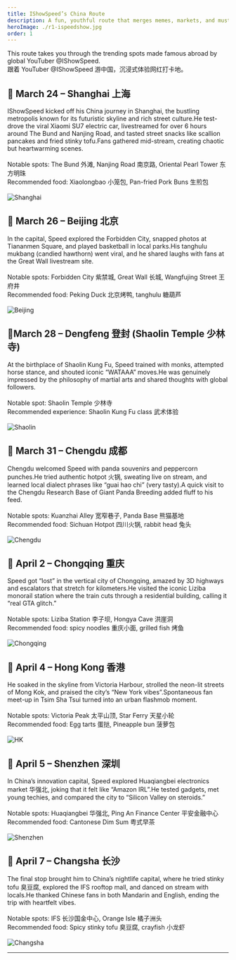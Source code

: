 ```yaml
---
title: IShowSpeed’s China Route
description: A fun, youthful route that merges memes, markets, and must-sees.
heroImage: ./r1-ispeedshow.jpg
order: 1
---
```


This route takes you through the trending spots made famous abroad by global YouTuber @IShowSpeed.  
跟着 YouTuber @IShowSpeed 游中国，沉浸式体验网红打卡地。

 ## 📍 March 24 – Shanghai 上海<br>

IShowSpeed kicked off his China journey in Shanghai, the bustling metropolis known for its futuristic skyline and rich street culture.He test-drove the viral Xiaomi SU7 electric car, livestreamed for over 6 hours around The Bund and Nanjing Road, and tasted street snacks like scallion pancakes and fried stinky tofu.Fans gathered mid-stream, creating chaotic but heartwarming scenes.<br>
 <br>
Notable spots: The Bund 外滩, Nanjing Road 南京路, Oriental Pearl Tower 东方明珠<br>
Recommended food: Xiaolongbao 小笼包, Pan-fried Pork Buns 生煎包<br>
 <br>
![Shanghai](./r1-shanghai.jpg)

 ## 📍 March 26 – Beijing 北京<br>

In the capital, Speed explored the Forbidden City, snapped photos at Tiananmen Square, and played basketball in local parks.His tanghulu mukbang (candied hawthorn) went viral, and he shared laughs with fans at the Great Wall livestream site.<br>
 <br>
Notable spots: Forbidden City 紫禁城, Great Wall 长城, Wangfujing Street 王府井<br>
Recommended food: Peking Duck 北京烤鸭, tanghulu 糖葫芦<br>
<br>
![Beijing](./r1-beijing.jpg)

 
 ## 📍March 28 – Dengfeng 登封 (Shaolin Temple 少林寺)<br>
At the birthplace of Shaolin Kung Fu, Speed trained with monks, attempted horse stance, and shouted iconic “WATAAA” moves.He was genuinely impressed by the philosophy of martial arts and shared thoughts with global followers.<br>
 <br>
Notable spot: Shaolin Temple 少林寺<br>
Recommended experience: Shaolin Kung Fu class 武术体验<br>
<br>
![Shaolin](./r1-shaolin.jpg)


 ## 📍 March 31 – Chengdu 成都<br>
Chengdu welcomed Speed with panda souvenirs and peppercorn punches.He tried authentic hotpot 火锅, sweating live on stream, and learned local dialect phrases like “guai hao chi” (very tasty).A quick visit to the Chengdu Research Base of Giant Panda Breeding added fluff to his feed.<br>
 <br>
Notable spots: Kuanzhai Alley 宽窄巷子, Panda Base 熊猫基地<br>
Recommended food: Sichuan Hotpot 四川火锅, rabbit head 兔头<br>
<br>
![Chengdu](./r1-chengdu.jpg)

 ## 📍 April 2 – Chongqing 重庆<br>
Speed got “lost” in the vertical city of Chongqing, amazed by 3D highways and escalators that stretch for kilometers.He visited the iconic Liziba monorail station where the train cuts through a residential building, calling it “real GTA glitch.”<br>
 <br>
Notable spots: Liziba Station 李子坝, Hongya Cave 洪崖洞<br>
Recommended food: spicy noodles 重庆小面, grilled fish 烤鱼<br>
<br>
![Chongqing](./r1-chongqing.jpg)


 ## 📍 April 4 – Hong Kong 香港<br>
He soaked in the skyline from Victoria Harbour, strolled the neon-lit streets of Mong Kok, and praised the city’s “New York vibes”.Spontaneous fan meet-up in Tsim Sha Tsui turned into an urban flashmob moment.<br>
 <br>
Notable spots: Victoria Peak 太平山顶, Star Ferry 天星小轮<br>
Recommended food: Egg tarts 蛋挞, Pineapple bun 菠萝包<br>
<br>
![HK](./r1-hk.jpg)


 ## 📍 April 5 – Shenzhen 深圳<br>
In China’s innovation capital, Speed explored Huaqiangbei electronics market 华强北, joking that it felt like “Amazon IRL”.He tested gadgets, met young techies, and compared the city to “Silicon Valley on steroids.”<br>
 <br>
Notable spots: Huaqiangbei 华强北, Ping An Finance Center 平安金融中心<br>
Recommended food: Cantonese Dim Sum 粤式早茶<br>
<br>
![Shenzhen](./r1-shenzhen.jpg)


 ## 📍 April 7 – Changsha 长沙<br>
The final stop brought him to China’s nightlife capital, where he tried stinky tofu 臭豆腐, explored the IFS rooftop mall, and danced on stream with locals.He thanked Chinese fans in both Mandarin and English, ending the trip with heartfelt vibes.<br>
 <br>
Notable spots: IFS 长沙国金中心, Orange Isle 橘子洲头<br>
Recommended food: Spicy stinky tofu 臭豆腐, crayfish 小龙虾<br>
<br>
![Changsha](./r1-changsha.jpg)

---
